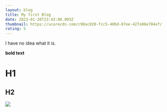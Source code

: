 ```yaml
---
layout: blog
title: My first Blog
date: 2023-01-26T23:43:08.003Z
thumbnail: https://ucarecdn.com/c98ac820-fcc5-40bd-87ee-427a96e784ef/
rating: 5
---
```


I﻿ have no idea what it is.

**bold text**
# H1
## H2

![](https://ucarecdn.com/957af7eb-aeca-4fba-bd75-83765816f964/)
